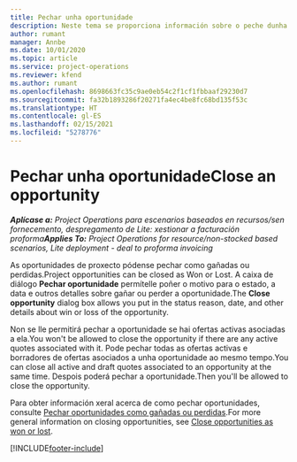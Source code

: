```yaml
---
title: Pechar unha oportunidade
description: Neste tema se proporciona información sobre o peche dunha oportunidade de proxecto.
author: rumant
manager: Annbe
ms.date: 10/01/2020
ms.topic: article
ms.service: project-operations
ms.reviewer: kfend
ms.author: rumant
ms.openlocfilehash: 8698663fc35c9ae0eb54c2f1cf1fbbaaf29230d7
ms.sourcegitcommit: fa32b1893286f20271fa4ec4be8fc68bd135f53c
ms.translationtype: HT
ms.contentlocale: gl-ES
ms.lasthandoff: 02/15/2021
ms.locfileid: "5278776"
---
```

# <a name="close-an-opportunity"></a><span data-ttu-id="b2e8c-103">Pechar unha oportunidade</span><span class="sxs-lookup"><span data-stu-id="b2e8c-103">Close an opportunity</span></span>

<span data-ttu-id="b2e8c-104">_**Aplícase a:** Project Operations para escenarios baseados en recursos/sen fornecemento, despregamento de Lite: xestionar a facturación proforma_</span><span class="sxs-lookup"><span data-stu-id="b2e8c-104">_**Applies To:** Project Operations for resource/non-stocked based scenarios, Lite deployment - deal to proforma invoicing_</span></span>

<span data-ttu-id="b2e8c-105">As oportunidades de proxecto pódense pechar como gañadas ou perdidas.</span><span class="sxs-lookup"><span data-stu-id="b2e8c-105">Project opportunities can be closed as Won or Lost.</span></span> <span data-ttu-id="b2e8c-106">A caixa de diálogo **Pechar oportunidade** permítelle poñer o motivo para o estado, a data e outros detalles sobre gañar ou perder a oportunidade.</span><span class="sxs-lookup"><span data-stu-id="b2e8c-106">The **Close opportunity** dialog box allows you put in the status reason, date, and other details about win or loss of the opportunity.</span></span>

<span data-ttu-id="b2e8c-107">Non se lle permitirá pechar a oportunidade se hai ofertas activas asociadas a ela.</span><span class="sxs-lookup"><span data-stu-id="b2e8c-107">You won't be allowed to close the opportunity if there are any active quotes associated with it.</span></span> <span data-ttu-id="b2e8c-108">Pode pechar todas as ofertas activas e borradores de ofertas asociados a unha oportunidade ao mesmo tempo.</span><span class="sxs-lookup"><span data-stu-id="b2e8c-108">You can close all active and draft quotes associated to an opportunity at the same time.</span></span> <span data-ttu-id="b2e8c-109">Despois poderá pechar a oportunidade.</span><span class="sxs-lookup"><span data-stu-id="b2e8c-109">Then you'll be allowed to close the opportunity.</span></span>

<span data-ttu-id="b2e8c-110">Para obter información xeral acerca de como pechar oportunidades, consulte [Pechar oportunidades como gañadas ou perdidas](https://docs.microsoft.com/dynamics365/sales-enterprise/close-opportunity-won-lost-sales).</span><span class="sxs-lookup"><span data-stu-id="b2e8c-110">For more general information on closing opportunities, see [Close opportunities as won or lost](https://docs.microsoft.com/dynamics365/sales-enterprise/close-opportunity-won-lost-sales).</span></span>


[!INCLUDE[footer-include](../includes/footer-banner.md)]
